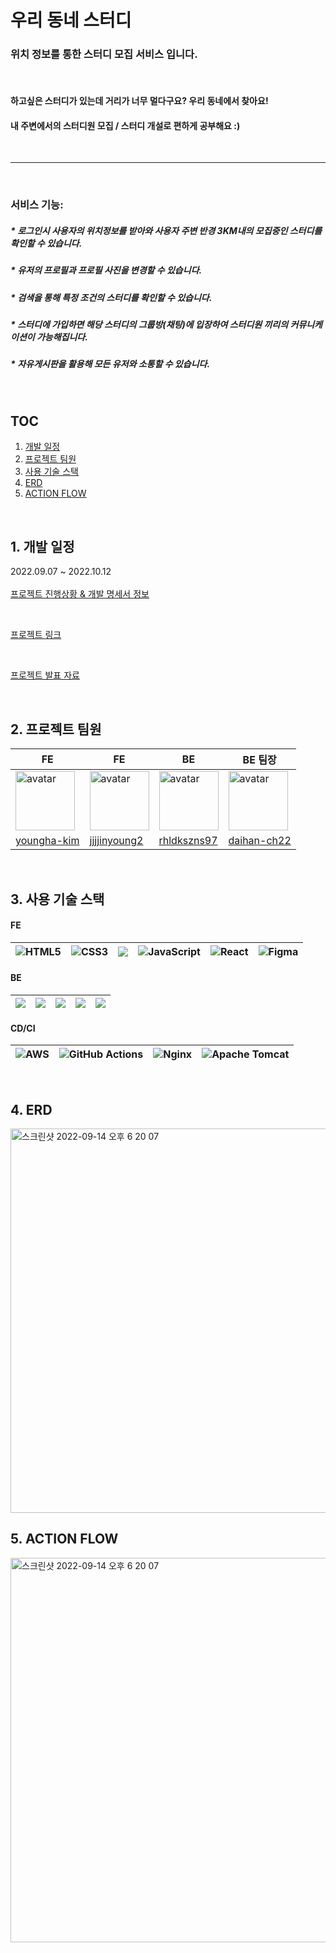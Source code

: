 # 우리 동네 스터디 
### 위치 정보를 통한 스터디 모집 서비스 입니다.
<br>

#### 하고싶은 스터디가 있는데 거리가 너무 멀다구요? 우리 동네에서 찾아요! 
#### 내 주변에서의 스터디원 모집 / 스터디 개설로 편하게 공부해요 :) 


<br>

-----

<br>

### 서비스 기능: 

##### * 로그인시 사용자의 위치정보를 받아와 사용자 주변 반경 3KM내의 모집중인 스터디를 확인할 수 있습니다. 
##### * 유저의 프로필과 프로필 사진을 변경할 수 있습니다.
##### * 검색을 통해 특정 조건의 스터디를 확인할 수 있습니다. 
##### * 스터디에 가입하면 해당 스터디의 그룹방(채팅)에 입장하여 스터디원 끼리의 커뮤니케이션이 가능해집니다. 
##### * 자유게시판을 활용해 모든 유저와 소통할 수 있습니다.




<br>

## TOC
1. [개발 일정](#개발-일정)
2. [프로젝트 팀원](#프로젝트-팀원)
3. [사용 기술 스택](#사용-기술-스택)
4. [ERD](#ERD)
5. [ACTION FLOW](#ACTION-FLOW)

<br>

## 1. 개발 일정 
2022.09.07 ~ 2022.10.12 <br><br>
[프로젝트 진행상황 & 개발 명세서 정보](https://docs.google.com/spreadsheets/d/1woYZOvxBLOQJQsSVTUpBkC5F0iwVI_i3ls-ASMX2Y_M/edit#gid=1115838130)

<br>

[프로젝트 링크](http://www.woodongs.site) 


<br>

[프로젝트 발표 자료](https://www.notion.so/codestates/39-Team044-1d1cf9268af045f78a0cb85eedbf7863#2208887488694281acd60c885a91b08a) 

<br>

## 2. 프로젝트 팀원

| FE                                                                                                           | FE                                                                                                           | BE                                                                                                         | BE 팀장                                                                                                                             
| ------------------------------------------------------------------------------------------------------------ | ------------------------------------------------------------------------------------------------------------ | ---------------------------------------------------------------------------------------------------------- | ------------------------------------------------------------------------------------------------------------------------------------- | 
| <img width="95px" height="95px" src="https://avatars.githubusercontent.com/u/84136919?v=4" alt="avatar" />   | <img width="95px" height="95px" src="https://avatars.githubusercontent.com/u/104187924?v=4" alt="avatar" />  | <img width="95px" height="95px" src="https://avatars.githubusercontent.com/u/55127200?v=4" alt="avatar" /> | <img width="95px" height="95px" src="https://avatars.githubusercontent.com/u/87227862?v=4" alt="avatar" />                            |          
| [youngha-kim](https://github.com/youngha-kim)                                                                     | [  jjjjinyoung2](https://github.com/jjjjinyoung2)                                                                     | [rhldkszns97](https://github.com/rhldkszns97)                                                                   | [daihan-ch22](https://github.com/daihan-ch22) | 

<br>

## 3. 사용 기술 스택

#### FE
| ![HTML5](https://img.shields.io/badge/html5-%23E34F26.svg?style=for-the-badge&logo=html5&logoColor=white) | ![CSS3](https://img.shields.io/badge/css3-%231572B6.svg?style=for-the-badge&logo=css3&logoColor=white) | <img src="https://img.shields.io/badge/Redux-764ABC?style=for-the-badge&logo=Redux&logoColor=white"> | ![JavaScript](https://img.shields.io/badge/javascript-%23323330.svg?style=for-the-badge&logo=javascript&logoColor=%23F7DF1E) | ![React](https://img.shields.io/badge/react-%2320232a.svg?style=for-the-badge&logo=react&logoColor=%2361DAFB)| ![Figma](https://img.shields.io/badge/figma-%23F24E1E.svg?style=for-the-badge&logo=figma&logoColor=white) |
|-----|-----|-----|-----|-----|-----|

#### BE
|<img src="https://img.shields.io/badge/JAVA-007396?style=for-the-badge&logo=java&logoColor=white">|<img src="https://img.shields.io/badge/Spring-6DB33F?style=for-the-badge&logo=Spring&logoColor=white">|<img src="https://img.shields.io/badge/SpringBoot-6DB33F?style=for-the-badge&logo=SpringBoot&logoColor=white">|<img src="https://img.shields.io/badge/SrpingSecurity-6DB33F?style=for-the-badge&logo=SpringSecurity&logoColor=white">|<img src="https://img.shields.io/badge/mysql-4479A1?style=for-the-badge&logo=mysql&logoColor=white">|
|-----|-----|-----|-----|-----|

#### CD/CI
|![AWS](https://img.shields.io/badge/AWS-%23FF9900.svg?style=for-the-badge&logo=amazon-aws&logoColor=white)|![GitHub Actions](https://img.shields.io/badge/github%20actions-%232671E5.svg?style=for-the-badge&logo=githubactions&logoColor=white) | ![Nginx](https://img.shields.io/badge/nginx-%23009639.svg?style=for-the-badge&logo=nginx&logoColor=white) | ![Apache Tomcat](https://img.shields.io/badge/apache%20tomcat-%23F8DC75.svg?style=for-the-badge&logo=apache-tomcat&logoColor=black) |
|-----|-----|-----|-----|

<br>

## 4. ERD 
<img width="615" alt="스크린샷 2022-09-14 오후 6 20 07" src="https://github.com/codestates-seb/seb39_main_044/blob/BE/server/ERDv2.jpg">



## 5. ACTION FLOW



<img width="615" alt="스크린샷 2022-09-14 오후 6 20 07" src="https://user-images.githubusercontent.com/84136919/190116487-edbf95bf-c592-43f0-bc24-0fee5e933400.png">


